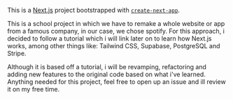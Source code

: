 This is a [Next.js](https://nextjs.org/) project bootstrapped with [`create-next-app`](https://github.com/vercel/next.js/tree/canary/packages/create-next-app).

This is a school project in which we have to remake a whole website or app from a famous company, in our case, we chose spotify.
For this approach, i decided to follow a tutorial which i will link later on to learn how Next.js works, among other things like:
Tailwind CSS, Supabase, PostgreSQL and Stripe.

Although it is based off a tutorial, i will be revamping, refactoring and adding new features to the original code based on what i've learned.
Anything needed for this project, feel free to open up an issue and ill review it on my free time.
